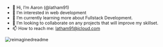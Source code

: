 - 👋 Hi, I’m Aaron (@latham91)
- 👀 I’m interested in web development
- 🌱 I’m currently learning more about Fullstack Development.
- 💞️ I’m looking to collaborate on any projects that will improve my skillset.
- 📫 How to reach me: latham91@icloud.com


<img src="https://myreadme.vercel.app/api/embed/latham91?panels=userstatistics,toprepositories,toplanguages,commitgraph" alt="reimaginedreadme" />
<!---
latham91/latham91 is a ✨ special ✨ repository because its `README.md` (this file) appears on your GitHub profile.
You can click the Preview link to take a look at your changes.
--->
